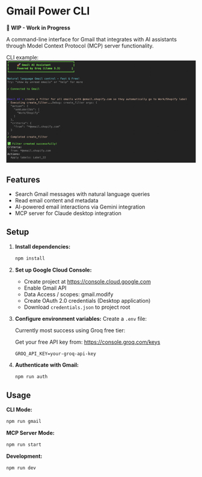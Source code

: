 # Gmail Power CLI

**🚧 WIP - Work in Progress**

A command-line interface for Gmail that integrates with AI assistants through Model Context Protocol (MCP) server functionality.

CLI example:
![CLI Example](./docs/CLI-screengrab-ex1.png)

## Features

- Search Gmail messages with natural language queries
- Read email content and metadata
- AI-powered email interactions via Gemini integration
- MCP server for Claude desktop integration

## Setup

1. **Install dependencies:**

   ```bash
   npm install
   ```

2. **Set up Google Cloud Console:**

   - Create project at https://console.cloud.google.com
   - Enable Gmail API
   - Data Access / scopes: gmail.modify
   - Create OAuth 2.0 credentials (Desktop application)
   - Download `credentials.json` to project root

3. **Configure environment variables:**
   Create a `.env` file:

   Currently most success using Groq free tier:

   Get your free API key from: https://console.groq.com/keys

   ```
   GROQ_API_KEY=your-groq-api-key
   ```

4. **Authenticate with Gmail:**
   ```bash
   npm run auth
   ```

## Usage

**CLI Mode:**

```bash
npm run gmail
```

**MCP Server Mode:**

```bash
npm run start
```

**Development:**

```bash
npm run dev
```
